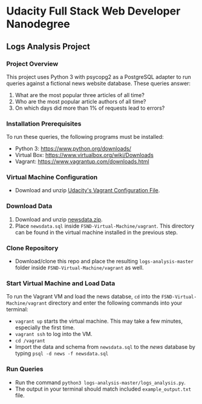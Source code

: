# Udacity Full Stack Web Developer Nanodegree

## Logs Analysis Project

### Project Overview
This project uses Python 3 with psycopg2 as a PostgreSQL adapter to run queries against a fictional news website database. These queries answer:
1. What are the most popular three articles of all time?
2. Who are the most popular article authors of all time?
3. On which days did more than 1% of requests lead to errors?

### Installation Prerequisites
To run these queries, the following programs must be installed:
* Python 3: https://www.python.org/downloads/
* Virtual Box: https://www.virtualbox.org/wiki/Downloads
* Vagrant: https://www.vagrantup.com/downloads.html

### Virtual Machine Configuration
* Download and unzip [Udacity's Vagrant Configuration File](https://github.com/udacity/fullstack-nanodegree-vm/blob/master/vagrant/Vagrantfile).

### Download Data
1. Download and unzip [newsdata.zip](https://d17h27t6h515a5.cloudfront.net/topher/2016/August/57b5f748_newsdata/newsdata.zip).
2. Place `newsdata.sql` inside `FSND-Virtual-Machine/vagrant`. This directory can be found in the virtual machine installed in the previous step.

### Clone Repository
* Download/clone this repo and place the resulting `logs-analysis-master` folder inside `FSND-Virtual-Machine/vagrant` as well.

### Start Virtual Machine and Load Data
To run the Vagrant VM and load the news databse, `cd` into the `FSND-Virtual-Machine/vagrant` directory and enter the following commands into your terminal:
* `vagrant up` starts the virtual machine. This may take a few minutes, especially the first time.
* `vagrant ssh` to log into the VM.
* `cd /vagrant`
* Import the data and schema from `newsdata.sql` to the _news_ database by typing `psql -d news -f newsdata.sql`

### Run Queries
* Run the command `python3 logs-analysis-master/logs_analysis.py`.
* The output in your terminal should match included `example_output.txt` file.
